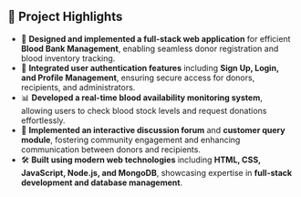 ## 🚀 Project Highlights  

- 🏥 **Designed and implemented a full-stack web application** for efficient **Blood Bank Management**, enabling seamless donor registration and blood inventory tracking.  
- 🔑 **Integrated user authentication features** including **Sign Up, Login, and Profile Management**, ensuring secure access for donors, recipients, and administrators.  
- 📊 **Developed a real-time blood availability monitoring system**, allowing users to check blood stock levels and request donations effortlessly.  
- 💬 **Implemented an interactive discussion forum** and **customer query module**, fostering community engagement and enhancing communication between donors and recipients.  
- 🛠 **Built using modern web technologies** including **HTML, CSS, JavaScript, Node.js, and MongoDB**, showcasing expertise in **full-stack development and database management**.  


